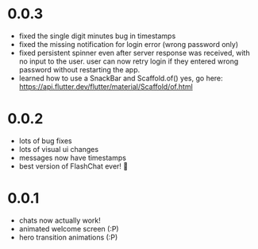 0.0.3
===
- fixed the single digit minutes bug in timestamps
- fixed the missing notification for login error (wrong password only)
- fixed persistent spinner even after server response was received,
  with no input to the user. user can now retry login if they entered
  wrong password without restarting the app.
- learned how to use a SnackBar and Scaffold.of()
  yes, go here: https://api.flutter.dev/flutter/material/Scaffold/of.html


0.0.2
===
- lots of bug fixes
- lots of visual ui changes
- messages now have timestamps
- best version of FlashChat ever! :tada:


0.0.1
===
- chats now actually work!
- animated welcome screen (:P)
- hero transition animations (:P)
